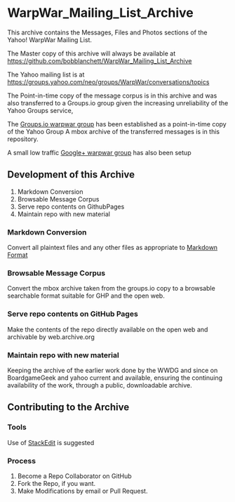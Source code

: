 # WarpWar_Mailing_List_Archive
This archive contains the  Messages, Files and Photos sections of the Yahoo! WarpWar Mailing List.

The Master copy of this archive will always be available at  https://github.com/bobblanchett/WarpWar_Mailing_List_Archive 

The Yahoo mailing list is at https://groups.yahoo.com/neo/groups/WarpWar/conversations/topics

The Point-in-time copy of the message corpus is in this archive and was also transferred to a Groups.io group given the increasing unreliability of the Yahoo Groups service,

The [Groups.io warpwar group](https://groups.io/g/warpwar/) has been established as a point-in-time copy of the Yahoo Group
A mbox archive of the transferred messages is in this repository.

A small low traffic [Google+ warpwar group](https://plus.google.com/u/0/communities/106687884156103733179) has also been setup 
## Development of this Archive

 1. Markdown Conversion
 2. Browsable Message Corpus
 3. Serve repo contents on GithubPages
 4. Maintain repo with new material
### Markdown Conversion
Convert all plaintext files and any other files as appropriate to [Markdown Format](https://help.github.com/articles/basic-writing-and-formatting-syntax/)
### Browsable Message Corpus
Convert the mbox archive taken from the groups.io copy to a browsable searchable format suitable for GHP and the open web.
### Serve repo contents on GitHub Pages
Make the contents of the repo directly available on the open web and archivable by web.archive.org
### Maintain repo with new material
Keeping the archive of the earlier work done by the WWDG and since on BoardgameGeek and yahoo current and available, ensuring the continuing availability of the work, through a public, downloadable archive.

## Contributing to the Archive

### Tools
Use of [StackEdit](https://stackedit.io/) is suggested 
### Process
 1. Become a  Repo Collaborator on GitHub
 2. Fork the Repo, if you want.
 3. Make Modifications by email or Pull Request.

<!--stackedit_data:
eyJoaXN0b3J5IjpbLTE4Mjk0MTMyMTFdfQ==
-->
